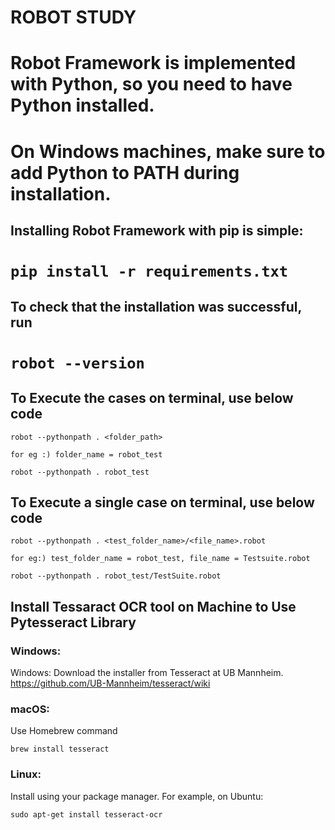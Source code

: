 # ROBOT STUDY

# Robot Framework is implemented with Python, so you need to have Python installed.
# On Windows machines, make sure to add Python to PATH during installation.

## Installing Robot Framework with pip is simple:

# ```pip install -r requirements.txt ```

## To check that the installation was successful, run

# ``` robot --version ```

## To Execute the cases on terminal, use below code
 
``` 
robot --pythonpath . <folder_path>

for eg :) folder_name = robot_test 

robot --pythonpath . robot_test
```

## To Execute a single case on terminal, use below code

```
robot --pythonpath . <test_folder_name>/<file_name>.robot

for eg:) test_folder_name = robot_test, file_name = Testsuite.robot

robot --pythonpath . robot_test/TestSuite.robot
```

## Install Tessaract OCR tool on Machine to Use Pytesseract Library

### Windows:
Windows: Download the installer from Tesseract at UB Mannheim.
https://github.com/UB-Mannheim/tesseract/wiki

### macOS: 
Use Homebrew command
```commandline
brew install tesseract
```

### Linux: 
Install using your package manager. For example, on Ubuntu:
```commandline
sudo apt-get install tesseract-ocr
```
